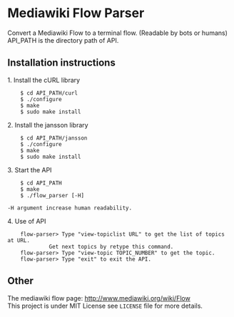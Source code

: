 Mediawiki Flow Parser
=====================

Convert a Mediawiki Flow to a terminal flow. (Readable by bots or humans)<br>
API_PATH is the directory path of API.

Installation instructions
-------------------------

1.&nbsp;Install the cURL library

```shell
	$ cd API_PATH/curl
	$ ./configure
	$ make
	$ sudo make install
```
2.&nbsp;Install the jansson library
```shell
	$ cd API_PATH/jansson
	$ ./configure
	$ make
	$ sudo make install
```
3.&nbsp;Start the API
```shell
	$ cd API_PATH
	$ make
	$ ./flow_parser [-H]
```
	-H argument increase human readability.
4.&nbsp;Use of API
```shell
	flow-parser> Type "view-topiclist URL" to get the list of topics at URL.
		     Get next topics by retype this command.
	flow-parser> Type "view-topic TOPIC_NUMBER" to get the topic.
	flow-parser> Type "exit" to exit the API.
```

Other
-----

The mediawiki flow page: http://www.mediawiki.org/wiki/Flow<br>
This project is under MIT License see `LICENSE` file for more details.
